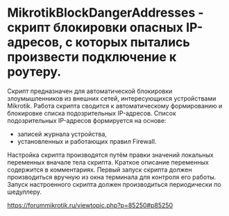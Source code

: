 # MikrotikBlockDangerAddresses - скрипт блокировки опасных IP-адресов, с которых пытались произвести подключение к роутеру.

Скрипт предназначен для автоматической блокировки злоумышленников из внешних сетей, интересующихся устройствами Mikrotik.
Работа скрипта сводится к автоматическому формированию и блокировке списка подозрительных IP-адресов.
Список подозрительных IP-адресов формируется на основе: 
* записей журнала устройства,
* установленных и работающих правил Firewall.

Настройка скрипта производятся путём правки значений локальных переменных вначале тела скрипта. Краткое описание переменных содержится в комментариях.
Первый запуск скрипта должен производиться вручную из окна терминала для контроля его работы. Запуск настроенного скрипта должен производиться периодически по шедуллеру.

https://forummikrotik.ru/viewtopic.php?p=85250#p85250
